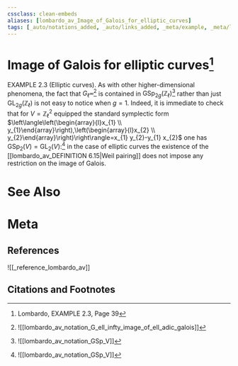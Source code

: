 ```yaml
---
cssclass: clean-embeds
aliases: [lombardo_av_Image_of_Galois_for_elliptic_curves]
tags: [_auto/notations_added, _auto/links_added, _meta/example, _meta/literature_note, _reference/lombardo_av, _meta/TODO/change_title]
---
```

# Image of Galois for elliptic curves[^1]
EXAMPLE 2.3 (Elliptic curves). As with other higher-dimensional phenomena, the fact that $G_{\ell^{\infty}}$[^2] is contained in $\mathrm{GSp}_{2 g}\left(\mathbb{Z}_{\ell}\right)$[^3] rather than just $\mathrm{GL}_{2 g}\left(\mathbb{Z}_{\ell}\right)$ is not easy to notice when $g=1$. Indeed, it is immediate to check that for $V=\mathbb{Z}_{\ell}^{2}$ equipped the standard symplectic form $\left\langle\left(\begin{array}{l}x_{1} \\ y_{1}\end{array}\right),\left(\begin{array}{l}x_{2} \\ y_{2}\end{array}\right)\right\rangle=x_{1} y_{2}-y_{1} x_{2}$ one has $\operatorname{GSp}_{2}(V)=\mathrm{GL}_{2}(V):$[^3] in the case of elliptic curves the existence of the [[lombardo_av_DEFINITION 6.15|Weil pairing]] does not impose any restriction on the image of Galois.


# See Also

# Meta
## References
![[_reference_lombardo_av]]

## Citations and Footnotes
[^1]: Lombardo, EXAMPLE 2.3, Page 39
[^2]: ![[lombardo_av_notation_G_ell_infty_image_of_ell_adic_galois]]
[^3]: ![[lombardo_av_notation_GSp_V]]